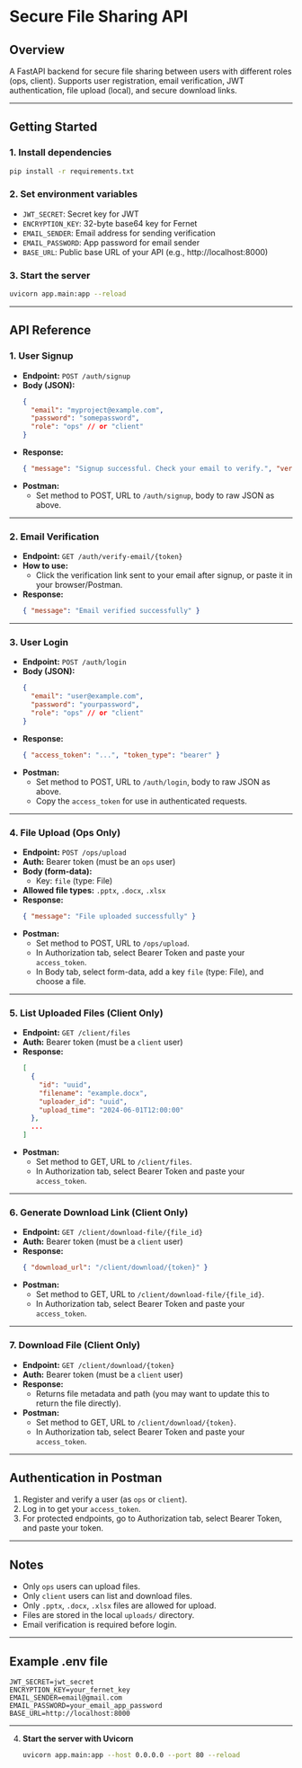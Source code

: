 # Secure File Sharing API

## Overview
A FastAPI backend for secure file sharing between users with different roles (ops, client). Supports user registration, email verification, JWT authentication, file upload (local), and secure download links.

---

## Getting Started

### 1. Install dependencies
```bash
pip install -r requirements.txt
```

### 2. Set environment variables
- `JWT_SECRET`: Secret key for JWT
- `ENCRYPTION_KEY`: 32-byte base64 key for Fernet
- `EMAIL_SENDER`: Email address for sending verification
- `EMAIL_PASSWORD`: App password for email sender
- `BASE_URL`: Public base URL of your API (e.g., http://localhost:8000)

### 3. Start the server
```bash
uvicorn app.main:app --reload
```

---

## API Reference

### 1. **User Signup**
- **Endpoint:** `POST /auth/signup`
- **Body (JSON):**
  ```json
  {
    "email": "myproject@example.com",
    "password": "somepassword",
    "role": "ops" // or "client"
  }
  ```
- **Response:**
  ```json
  { "message": "Signup successful. Check your email to verify.", "verification_url": "..." }
  ```
- **Postman:**
  - Set method to POST, URL to `/auth/signup`, body to raw JSON as above.

---

### 2. **Email Verification**
- **Endpoint:** `GET /auth/verify-email/{token}`
- **How to use:**
  - Click the verification link sent to your email after signup, or paste it in your browser/Postman.
- **Response:**
  ```json
  { "message": "Email verified successfully" }
  ```

---

### 3. **User Login**
- **Endpoint:** `POST /auth/login`
- **Body (JSON):**
  ```json
  {
    "email": "user@example.com",
    "password": "yourpassword",
    "role": "ops" // or "client"
  }
  ```
- **Response:**
  ```json
  { "access_token": "...", "token_type": "bearer" }
  ```
- **Postman:**
  - Set method to POST, URL to `/auth/login`, body to raw JSON as above.
  - Copy the `access_token` for use in authenticated requests.

---

### 4. **File Upload (Ops Only)**
- **Endpoint:** `POST /ops/upload`
- **Auth:** Bearer token (must be an `ops` user)
- **Body (form-data):**
  - Key: `file` (type: File)
- **Allowed file types:** `.pptx`, `.docx`, `.xlsx`
- **Response:**
  ```json
  { "message": "File uploaded successfully" }
  ```
- **Postman:**
  - Set method to POST, URL to `/ops/upload`.
  - In Authorization tab, select Bearer Token and paste your `access_token`.
  - In Body tab, select form-data, add a key `file` (type: File), and choose a file.

---

### 5. **List Uploaded Files (Client Only)**
- **Endpoint:** `GET /client/files`
- **Auth:** Bearer token (must be a `client` user)
- **Response:**
  ```json
  [
    {
      "id": "uuid",
      "filename": "example.docx",
      "uploader_id": "uuid",
      "upload_time": "2024-06-01T12:00:00"
    },
    ...
  ]
  ```
- **Postman:**
  - Set method to GET, URL to `/client/files`.
  - In Authorization tab, select Bearer Token and paste your `access_token`.

---

### 6. **Generate Download Link (Client Only)**
- **Endpoint:** `GET /client/download-file/{file_id}`
- **Auth:** Bearer token (must be a `client` user)
- **Response:**
  ```json
  { "download_url": "/client/download/{token}" }
  ```
- **Postman:**
  - Set method to GET, URL to `/client/download-file/{file_id}`.
  - In Authorization tab, select Bearer Token and paste your `access_token`.

---

### 7. **Download File (Client Only)**
- **Endpoint:** `GET /client/download/{token}`
- **Auth:** Bearer token (must be a `client` user)
- **Response:**
  - Returns file metadata and path (you may want to update this to return the file directly).
- **Postman:**
  - Set method to GET, URL to `/client/download/{token}`.
  - In Authorization tab, select Bearer Token and paste your `access_token`.

---

## Authentication in Postman
1. Register and verify a user (as `ops` or `client`).
2. Log in to get your `access_token`.
3. For protected endpoints, go to Authorization tab, select Bearer Token, and paste your token.

---

## Notes
- Only `ops` users can upload files.
- Only `client` users can list and download files.
- Only `.pptx`, `.docx`, `.xlsx` files are allowed for upload.
- Files are stored in the local `uploads/` directory.
- Email verification is required before login.

---

## Example .env file
```
JWT_SECRET=jwt_secret
ENCRYPTION_KEY=your_fernet_key
EMAIL_SENDER=email@gmail.com
EMAIL_PASSWORD=your_email_app_password
BASE_URL=http://localhost:8000
```

---
4. **Start the server with Uvicorn**
   ```bash
   uvicorn app.main:app --host 0.0.0.0 --port 80 --reload
   ```
